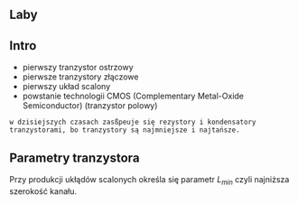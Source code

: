## Laby

## Intro
- pierwszy tranzystor ostrzowy
- pierwsze tranzystory złączowe
- pierwszy układ scalony
- powstanie technologii CMOS (Complementary Metal-Oxide Semiconductor) (tranzystor polowy)

```{note}
w dzisiejszych czasach zasßpeuje się rezystory i kondensatory tranzystorami, bo tranzystory są najmniejsze i najtańsze.
```

## Parametry tranzystora

Przy produkcji ukłądów scalonych określa się parametr $L_{min}$ czyli najniższa szerokość kanału.

